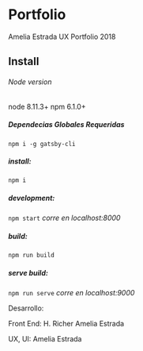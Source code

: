 
# Portfolio

Amelia Estrada UX Portfolio 2018


## Install

###### Node version

node 8.11.3+
npm 6.1.0+

##### Dependecias Globales Requeridas

```npm i -g gatsby-cli```

##### install: 
```npm i```

##### development: 
```npm start```
_corre en localhost:8000_

##### build: 
```npm run build```

##### serve build: 
```npm run serve```
_corre en localhost:9000_

Desarrollo:

Front End:
H. Richer
Amelia Estrada

UX, UI:
Amelia Estrada
